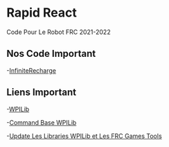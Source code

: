 # Rapid React
 Code Pour Le Robot FRC 2021-2022
 
## Nos Code Important
 -[InfiniteRecharge](https://github.com/huskies5439/InfiniteRecharge)
 
## Liens Important
  -[WPILib](https://docs.wpilib.org/en/stable/index.html)
  
  -[Command Base WPILib](https://docs.wpilib.org/en/stable/docs/software/commandbased/index.html)
  
  -[Update Les Libraries WPILib et Les FRC Games Tools](https://docs.wpilib.org/en/stable/docs/zero-to-robot/step-2/index.html)
